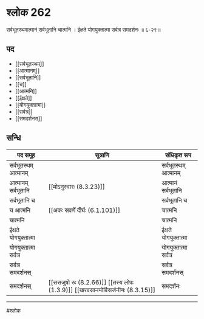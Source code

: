 # श्लोक 262

सर्वभूतस्थमात्मानं सर्वभूतानि चात्मनि ।
ईक्षते योगयुक्तात्मा सर्वत्र समदर्शनः ॥ ६-२९॥


## पद 

- [[सर्वभूतस्थम्]]
- [[आत्मानम्]]
- [[सर्वभूतानि]]
- [[च]]
- [[आत्मनि]]
- [[ईक्षते]]
- [[योगयुक्तात्मा]]
- [[सर्वत्र]]
- [[समदर्शनस्]]

## सन्धि

| पद समूह | सूत्राणि | संधिकृत रूप |
| ----- | ----- | ----- |
| सर्वभूतस्थम् आत्मानम् |  | सर्वभूतस्थम् आत्मानम् |
| आत्मानम् सर्वभूतानि |  [[मोऽनुस्वारः (8.3.23)]] | आत्मानं सर्वभूतानि |
| सर्वभूतानि च |  | सर्वभूतानि च |
| च आत्मनि |  [[अकः सवर्णे दीर्घः (6.1.101)]] | चात्मनि |
| चात्मनि |  | चात्मनि |
| ईक्षते योगयुक्तात्मा |  | ईक्षते योगयुक्तात्मा |
| योगयुक्तात्मा सर्वत्र |  | योगयुक्तात्मा सर्वत्र |
| सर्वत्र समदर्शनस् |  | सर्वत्र समदर्शनस् |
| समदर्शनस् |  [[ससजुषो रुः (8.2.66)]] [[तस्य लोपः (1.3.9)]] [[खरवसानयोर्विसर्जनीयः (8.3.15)]] | समदर्शनः |


---

#श्लोक